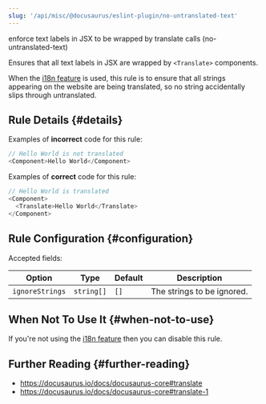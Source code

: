 ```yaml
---
slug: '/api/misc/@docusaurus/eslint-plugin/no-untranslated-text'
---
```


enforce text labels in JSX to be wrapped by translate calls (no-untranslated-text)

Ensures that all text labels in JSX are wrapped by `<Translate>` components.

When the [i18n feature](https://docusaurus.io/docs/i18n/introduction) is used, this rule is to ensure that all strings appearing on the website are being translated, so no string accidentally slips through untranslated.

## Rule Details {#details}

Examples of **incorrect** code for this rule:

```js
// Hello World is not translated
<Component>Hello World</Component>
```

Examples of **correct** code for this rule:

```js
// Hello World is translated
<Component>
  <Translate>Hello World</Translate>
</Component>
```

## Rule Configuration {#configuration}

Accepted fields:

<APITable>

| Option          | Type       | Default | Description                |
| --------------- | ---------- | ------- | -------------------------- |
| `ignoreStrings` | `string[]` | `[]`    | The strings to be ignored. |

</APITable>

## When Not To Use It {#when-not-to-use}

If you're not using the [i18n feature](https://docusaurus.io/docs/i18n/introduction) then you can disable this rule.

## Further Reading {#further-reading}

- https://docusaurus.io/docs/docusaurus-core#translate
- https://docusaurus.io/docs/docusaurus-core#translate-1
